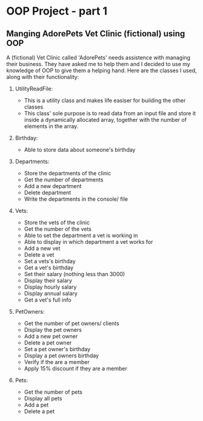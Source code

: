 # OOP Project - part 1

## Manging AdorePets Vet Clinic (fictional) using OOP

A (fictional) Vet Clinic called 'AdorePets' needs assistence with managing their business. They have asked me to help them and I decided to use my knowledge of OOP to give them a helping hand. Here are the classes I used, along with their functionality:


1. UtilityReadFile:
    * This is a utility class and makes life easiser for building the other classes
    * This class' sole purpose is to read data from an input file and store it inside a dynamically allocated array, together with the number of elements in the array.

3. Birthday:
    * Able to store data about someone's birthday

2. Departments:
    * Store the departments of the clinic
    * Get the number of departments
    * Add a new department
    * Delete department
    * Write the departments in the console/ file

3. Vets:
    * Store the vets of the clinic
    * Get the number of the vets
    * Able to set the department a vet is working in
    * Able to display in which department a vet works for
    * Add a new vet
    * Delete a vet
    * Set a vets's birthday
    * Get a vet's birthday
    * Set their salary (nothing less than 3000)
    * Display their salary
    * Display hourly salary
    * Display annual salary
    * Get a vet's full info

4. PetOwners:
    * Get the number of pet owners/ clients
    * Display the pet owners
    * Add a new pet owner
    * Delete a pet owner
    * Set a pet owner's birthday
    * Display a pet owners birthday
    * Verify if the are a member
    * Apply 15% discount if they are a member

5. Pets:
    * Get the number of pets
    * Display all pets
    * Add a pet
    * Delete a pet

    



